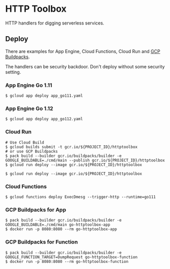 # HTTP Toolbox

HTTP handlers for digging serverless services.

## Deploy

There are examples for App Engine, Cloud Functions, Cloud Run and [GCP Buildpacks](https://github.com/GoogleCloudPlatform/buildpacks).

The handlers can be security backdoor.
Don't deploy without some security setting.

### App Engine Go 1.11

```
$ gcloud app deploy app_go111.yaml 
```

### App Engine Go 1.12

```
$ gcloud app deploy app_go112.yaml 
```

### Cloud Run

```
# Use Cloud Build
$ gcloud builds submit -t gcr.io/${PROJECT_ID}/httptoolbox 
# or use GCP Buildpacks
$ pack build --builder gcr.io/buildpacks/builder -e GOOGLE_BUILDABLE=./cmd/main --publish gcr.io/${PROJECT_ID}/httptoolbox 
$ gcloud run deploy --image gcr.io/${PROJECT_ID}/httptoolbox 
```

```
$ gcloud run deploy --image gcr.io/${PROJECT_ID}/httptoolbox 
```

### Cloud Functions

```
$ gcloud functions deploy ExecDmesg --trigger-http --runtime=go111
```

### GCP Buildpacks for App

```
$ pack build --builder gcr.io/buildpacks/builder -e GOOGLE_BUILDABLE=./cmd/main go-httptoolbox-app
$ docker run -p 8080:8080 --rm go-httptoolbox-app 
```


### GCP Buildpacks for Function

```
$ pack build --builder gcr.io/buildpacks/builder -e GOOGLE_FUNCTION_TARGET=DumpRequest go-httptoolbox-function
$ docker run -p 8080:8080 --rm go-httptoolbox-function 
```

